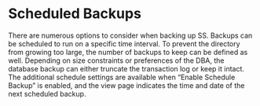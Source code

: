 [title]: # (Scheduled Backups)
[tags]: # (Scheduled Backups)
[priority]: # (70)

# Scheduled Backups

There are numerous options to consider when backing up SS. Backups can be scheduled to run on a specific time interval. To prevent the directory from growing too large, the number of backups to keep can be defined as well. Depending on size constraints or preferences of the DBA, the database backup can either truncate the transaction log or keep it intact. The additional schedule settings are available when “Enable Schedule Backup” is enabled, and the view page indicates the time and date of the next scheduled backup.
